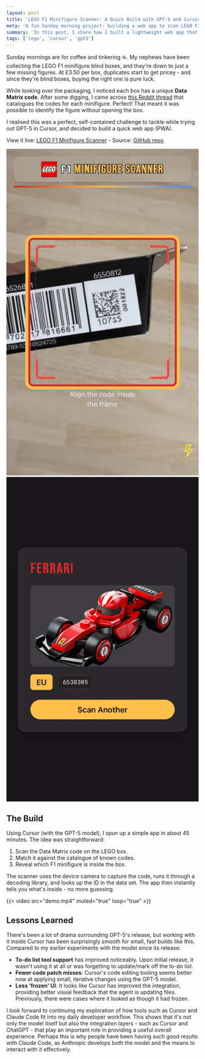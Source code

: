 ```yaml
---
layout: post
title: 'LEGO F1 Minifigure Scanner: A Quick Build with GPT-5 and Cursor'
meta: 'A fun Sunday morning project: building a web app to scan LEGO F1 blind box Data Matrix codes and reveal which minifigure is inside.'
summary: 'In this post, I share how I built a lightweight web app that scans LEGO F1 blind box Data Matrix codes to identify the minifigure inside. Using Cursor and the GPT-5 model, I put this together in under an hour - saving my nephews from costly duplicate boxes.'
tags: ['lego', 'cursor', 'gpt5']
---
```


Sunday mornings are for coffee and tinkering ☕️. My nephews have been collecting the LEGO F1 minifigure blind boxes, and they're down to just a few missing figures.
At £3.50 per box, duplicates start to get pricey - and since they're blind boxes, buying the right one is pure luck.

While looking over the packaging, I noticed each box has a unique **Data Matrix code**.
After some digging, I came across [this Reddit thread](https://www.reddit.com/r/lego/comments/1kbntn8/full_list_of_lego_71049_f1_collectibles_blind_box/) that catalogues the codes for each minifigure.
Perfect! That meant it was possible to identify the figure without opening the box.

I realised this was a perfect, self-contained challenge to tackle while trying out GPT-5 in Cursor, and decided to build a quick web app (PWA).

View it live: [LEGO F1 Minifigure Scanner](https://eddmann.com/lego-f1-minifigure-scanner/) - Source: [GitHub repo](https://github.com/eddmann/lego-f1-minifigure-scanner)

![Scanner screen](scanner.png) ![Results screen](result.png)

## The Build

Using Cursor (with the GPT-5 model), I spun up a simple app in about 45 minutes. The idea was straightforward:

1. Scan the Data Matrix code on the LEGO box.
2. Match it against the catalogue of known codes.
3. Reveal which F1 minifigure is inside the box.

The scanner uses the device camera to capture the code, runs it through a decoding library, and looks up the ID in the data set.
The app then instantly tells you what's inside - no more guessing.

{{< video src="demo.mp4" muted="true" loop="true" >}}

## Lessons Learned

There's been a lot of drama surrounding GPT-5's release, but working with it inside Cursor has been surprisingly smooth for small, fast builds like this.
Compared to my earlier experiments with the model since its release:

- **To-do list tool support** has improved noticeably. Upon initial release, it wasn't using it at all or was forgetting to update/mark off the to-do list.
- **Fewer code patch misses**: Cursor's code editing tooling seems better now at applying small, iterative changes using the GPT-5 model.
- **Less 'frozen' UI**: It looks like Cursor has improved the integration, providing better visual feedback that the agent is updating files. Previously, there were cases where it looked as though it had frozen.

I look forward to continuing my exploration of how tools such as Cursor and Claude Code fit into my daily developer workflow.
This shows that it's not only the model itself but also the integration layers - such as Cursor and ChatGPT - that play an important role in providing a useful overall experience.
Perhaps this is why people have been having such good results with Claude Code, as Anthropic develops both the model and the means to interact with it effectively.
